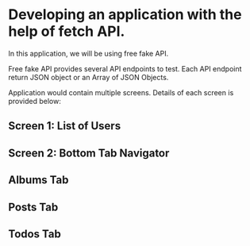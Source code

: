 # Developing an application with the help of fetch API. 
In this application, we will be using free fake API.

Free fake API provides several API endpoints to test. Each API endpoint return JSON object or an Array of JSON Objects.

Application would contain multiple screens. Details of each screen is provided below:
## Screen 1: List of Users
## Screen 2: Bottom Tab Navigator
## Albums Tab
## Posts Tab
## Todos Tab




